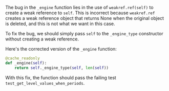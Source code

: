 The bug in the `_engine` function lies in the use of `weakref.ref(self)` to create a weak reference to `self`. This is incorrect because `weakref.ref` creates a weak reference object that returns None when the original object is deleted, and this is not what we want in this case. 

To fix the bug, we should simply pass `self` to the `_engine_type` constructor without creating a weak reference.

Here's the corrected version of the `_engine` function:

```python
@cache_readonly
def _engine(self):
    return self._engine_type(self, len(self))
```

With this fix, the function should pass the failing test `test_get_level_values_when_periods`.